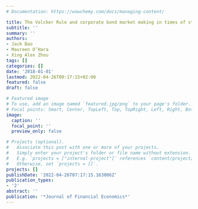 ```yaml
---
# Documentation: https://wowchemy.com/docs/managing-content/

title: The Volcker Rule and corporate bond market making in times of stress
subtitle: ''
summary: ''
authors:
- Jack Bao
- Maureen O’Hara
- Xing Alex Zhou
tags: []
categories: []
date: '2018-01-01'
lastmod: 2022-04-26T09:17:15+02:00
featured: false
draft: false

# Featured image
# To use, add an image named `featured.jpg/png` to your page's folder.
# Focal points: Smart, Center, TopLeft, Top, TopRight, Left, Right, BottomLeft, Bottom, BottomRight.
image:
  caption: ''
  focal_point: ''
  preview_only: false

# Projects (optional).
#   Associate this post with one or more of your projects.
#   Simply enter your project's folder or file name without extension.
#   E.g. `projects = ["internal-project"]` references `content/project/deep-learning/index.md`.
#   Otherwise, set `projects = []`.
projects: []
publishDate: '2022-04-26T07:17:15.163006Z'
publication_types:
- '2'
abstract: ''
publication: '*Journal of Financial Economics*'
---
```

